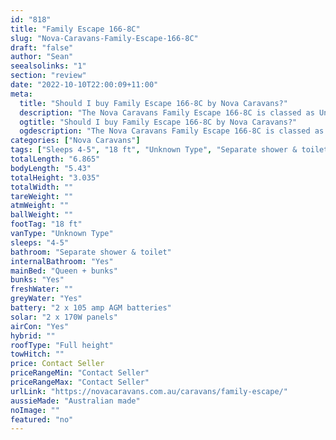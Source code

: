 ```yaml
---
id: "818"
title: "Family Escape 166-8C"
slug: "Nova-Caravans-Family-Escape-166-8C"
draft: "false"
author: "Sean"
seealsolinks: "1"
section: "review"
date: "2022-10-10T22:00:09+11:00"
meta:
  title: "Should I buy Family Escape 166-8C by Nova Caravans?"
  description: "The Nova Caravans Family Escape 166-8C is classed as Unknown Type, and sleeps 4-5 people. It is Australian made and comes in at 18 ft. It generally has Separate shower & toilet."
  ogtitle: "Should I buy Family Escape 166-8C by Nova Caravans?"
  ogdescription: "The Nova Caravans Family Escape 166-8C is classed as Unknown Type, and sleeps 4-5 people. It is Australian made and comes in at 18 ft. It generally has Separate shower & toilet."
categories: ["Nova Caravans"]
tags: ["Sleeps 4-5", "18 ft", "Unknown Type", "Separate shower & toilet", "Full height", "Price Unknown", "Australian made"]
totalLength: "6.865"
bodyLength: "5.43"
totalHeight: "3.035"
totalWidth: ""
tareWeight: ""
atmWeight: ""
ballWeight: ""
footTag: "18 ft"
vanType: "Unknown Type"
sleeps: "4-5"
bathroom: "Separate shower & toilet"
internalBathroom: "Yes"
mainBed: "Queen + bunks"
bunks: "Yes"
freshWater: ""
greyWater: "Yes"
battery: "2 x 105 amp AGM batteries"
solar: "2 x 170W panels"
airCon: "Yes"
hybrid: ""
roofType: "Full height"
towHitch: ""
price: Contact Seller
priceRangeMin: "Contact Seller"
priceRangeMax: "Contact Seller"
urlLink: "https://novacaravans.com.au/caravans/family-escape/"
aussieMade: "Australian made"
noImage: ""
featured: "no"
---
```

